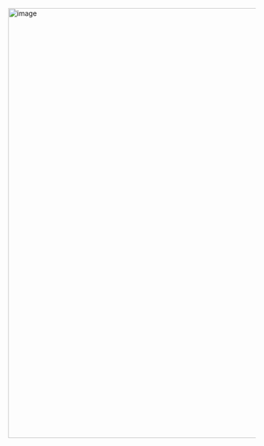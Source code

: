 <img width="1900" height="873" alt="image" src="https://github.com/user-attachments/assets/6bf4a34f-6f0f-4833-986d-420b43e14320" />

